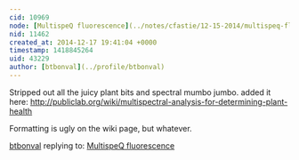 ```yaml
---
cid: 10969
node: [MultispeQ fluorescence](../notes/cfastie/12-15-2014/multispeq-fluorescence)
nid: 11462
created_at: 2014-12-17 19:41:04 +0000
timestamp: 1418845264
uid: 43229
author: [btbonval](../profile/btbonval)
---
```


Stripped out all the juicy plant bits and spectral mumbo jumbo. added it here:
http://publiclab.org/wiki/multispectral-analysis-for-determining-plant-health

Formatting is ugly on the wiki page, but whatever.

[btbonval](../profile/btbonval) replying to: [MultispeQ fluorescence](../notes/cfastie/12-15-2014/multispeq-fluorescence)

